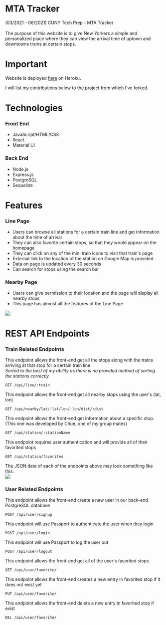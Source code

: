 # MTA Tracker
(03/2021 - 06/2021) CUNY Tech Prep - MTA Tracker <br/> <br/>
The purpose of this website is to give New Yorkers a simple and personalized place where they can view the arrival time of uptown and downtowns trains at certain stops.

# Important
Website is deployed [here](https://simplemta.herokuapp.com/) on Heroku. <br/>

I will list my contributions below to the project from which I've forked.

# Technologies
### Front End
* JavaScript/HTML/CSS
* React
* Material UI
### Back End
* Node.js
* Express.js
* PostgreSQL
* Sequelize

# Features
### Line Page
* Users can browse all stations for a certain train line and get information about the time of arrival
* They can also favorite certain stops, so that they would appear on the homepage
* They can click on any of the mini train icons to visit that train's page
* External link to the location of the station on Google Map is provided
* Data on page is updated every 30 seconds
* Can search for stops using the search bar

### Nearby Page
* Users can give permission to their location and the page will display all nearby stops
* This page has almost all the features of the Line Page

![](https://i.imgur.com/hqLMpLs.png)

# REST API Endpoints 
### Train Related Endpoints
This endpoint allows the front-end get all the stops along with the trains arriving at that stop for a certain train line <br/>
 *Sorted to the best of my ability as there is no provided method of sorting the stations correctly*
```
GET /api/line/:train
```
This endpoint allows the front-end get all nearby stops using the user's (lat, lon)
```
GET /api/nearby/lat/:lat/lon/:lon/dist/:dist
```
This endpoint allows the front-end get information about a specific stop. (This one was developed by Chue, one of my group mates)
```
GET /api/station/:stationName
```
This endpoint requires user authentication and will provide all of their favorited stops
```
GET /api/station/favorites
```
The JSON data of each of the endpoints above may look something like this: <br/>
![](https://i.imgur.com/MRJ0ZP0.png)

### User Related Endpoints
This endpoint allows the front-end create a new user in our back-end PostgreSQL database
```
POST /api/user/signup
```
This endpoint will use Passport to authenticate the user when they login
```
POST /api/user/login
```
This endpoint will use Passport to log the user out
```
POST /api/user/logout
```
This endpoint allows the front-end get all of the user's favorited stops
```
GET /api/user/favorite/
```
This endpoint allows the front-end creates a new entry in favorited stop if it does not exist yet
```
PUT /api/user/favorite/
```
This endpoint allows the front-end delete a new entry in favorited stop if exist
```
DEL /api/user/favorite/
```
